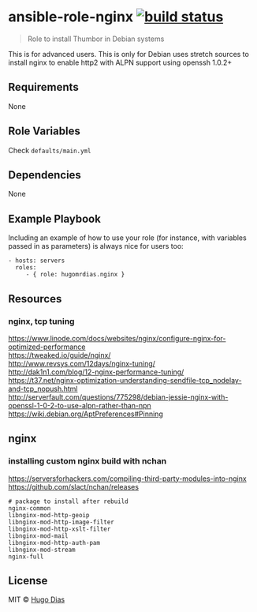# ansible-role-nginx [![build status](https://gitlab.com/hugomrdias/ansible-role-nginx/badges/master/build.svg)](https://gitlab.com/hugomrdias/ansible-role-nginx/commits/master)
> Role to install Thumbor in Debian systems

This is for advanced users. This is only for Debian uses stretch sources to install nginx to enable http2 with ALPN support using openssh 1.0.2+

## Requirements
None   

## Role Variables
Check `defaults/main.yml`

## Dependencies
None

## Example Playbook

Including an example of how to use your role (for instance, with variables passed in as parameters) is always nice for users too:

    - hosts: servers
      roles:
         - { role: hugomrdias.nginx }

## Resources
### nginx, tcp tuning
https://www.linode.com/docs/websites/nginx/configure-nginx-for-optimized-performance   
https://tweaked.io/guide/nginx/   
http://www.revsys.com/12days/nginx-tuning/   
http://dak1n1.com/blog/12-nginx-performance-tuning/   
https://t37.net/nginx-optimization-understanding-sendfile-tcp_nodelay-and-tcp_nopush.html   
http://serverfault.com/questions/775298/debian-jessie-nginx-with-openssl-1-0-2-to-use-alpn-rather-than-npn   
https://wiki.debian.org/AptPreferences#Pinning   


## nginx
### installing custom nginx build with nchan
https://serversforhackers.com/compiling-third-party-modules-into-nginx   
https://github.com/slact/nchan/releases

```
# package to install after rebuild
nginx-common
libnginx-mod-http-geoip
libnginx-mod-http-image-filter
libnginx-mod-http-xslt-filter
libnginx-mod-mail
libnginx-mod-http-auth-pam
libnginx-mod-stream
nginx-full

```


## License
MIT © [Hugo Dias](http://hugodias.me)
